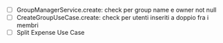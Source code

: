 - [ ] GroupManagerService.create: check per group name e owner not null
- [ ] CreateGroupUseCase.create: check per utenti inseriti a doppio fra i membri
- [ ] Split Expense Use Case